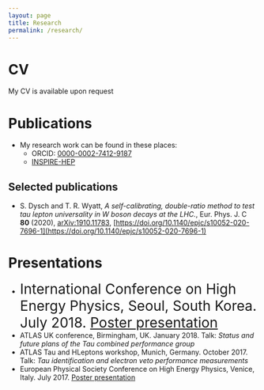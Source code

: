 ```yaml
---
layout: page
title: Research
permalink: /research/
---
```


# CV
My CV is available upon request

# Publications

- My research work can be found in these places:
	- ORCID: [0000-0002-7412-9187](https://orcid.org/0000-0002-7412-9187)
	- [INSPIRE-HEP](https://inspirehep.net/authors/1511801)

## Selected publications
- S. Dysch and T. R. Wyatt, _A self-calibrating, double-ratio method to test tau lepton universality in W boson decays at the LHC._, Eur. Phys. J. C **80** (2020), [arXiv:1910.11783](https://arxiv.org/abs/1910.11783), [https://doi.org/10.1140/epjc/s10052-020-7696-1](https://doi.org/10.1140/epjc/s10052-020-7696-1)

# Presentations
- <span style="font-size:2em;">International Conference on High Energy Physics, Seoul, South Korea. July 2018. [Poster presentation](https://cds.cern.ch/record/2634682)</span>
- ATLAS UK conference, Birmingham, UK. January 2018. Talk: _Status and future plans of the Tau combined performance group_
- ATLAS Tau and HLeptons workshop, Munich, Germany. October 2017. Talk: _Tau identification and electron veto performance measurements_
- European Physical Society Conference on High Energy Physics, Venice, Italy. July 2017. [Poster presentation](https://cds.cern.ch/record/2274251/)
